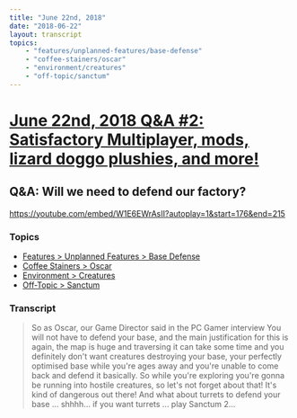 ```yaml
---
title: "June 22nd, 2018"
date: "2018-06-22"
layout: transcript
topics: 
    - "features/unplanned-features/base-defense"
    - "coffee-stainers/oscar"
    - "environment/creatures"
    - "off-topic/sanctum"
---
```

# [June 22nd, 2018 Q&A #2: Satisfactory Multiplayer, mods, lizard doggo plushies, and more!](../2018-06-22.md)
## Q&A: Will we need to defend our factory?
https://youtube.com/embed/W1E6EWrAsII?autoplay=1&start=176&end=215
### Topics
* [Features > Unplanned Features > Base Defense](../topics/features/unplanned-features/base-defense.md)
* [Coffee Stainers > Oscar](../topics/coffee-stainers/oscar.md)
* [Environment > Creatures](../topics/environment/creatures.md)
* [Off-Topic > Sanctum](../topics/off-topic/sanctum.md)

### Transcript

> So as Oscar, our Game Director said in the PC Gamer interview
> You will not have to defend your base,  and the main justification for this is again, the map is huge and
> traversing it can take some time and you definitely don't want
> creatures destroying your base, your perfectly optimised base while you're ages away and you're unable to come back and
> defend it basically. So while you're exploring you're gonna be running into hostile creatures, so let's not forget about that!
> It's kind of dangerous out there!
> And what about turrets to defend your base ... shhhh... if you want turrets ... play Sanctum 2...

